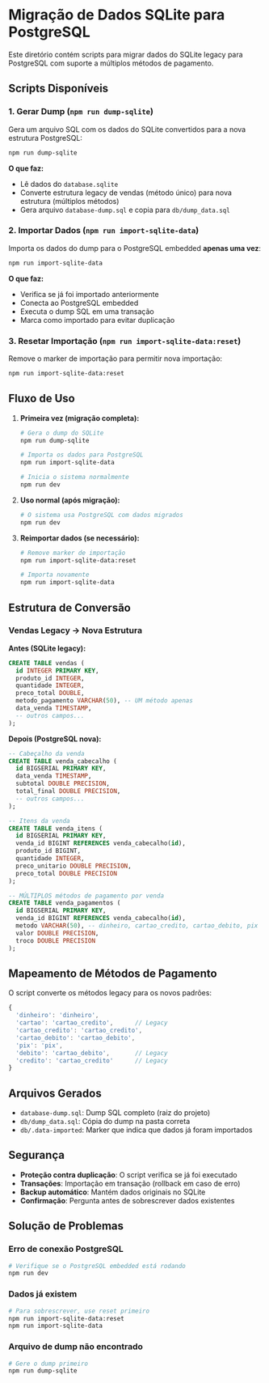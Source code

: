 # Migração de Dados SQLite para PostgreSQL

Este diretório contém scripts para migrar dados do SQLite legacy para PostgreSQL com suporte a múltiplos métodos de pagamento.

## Scripts Disponíveis

### 1. Gerar Dump (`npm run dump-sqlite`)

Gera um arquivo SQL com os dados do SQLite convertidos para a nova estrutura PostgreSQL:

```bash
npm run dump-sqlite
```

**O que faz:**

- Lê dados do `database.sqlite`
- Converte estrutura legacy de vendas (método único) para nova estrutura (múltiplos métodos)
- Gera arquivo `database-dump.sql` e copia para `db/dump_data.sql`

### 2. Importar Dados (`npm run import-sqlite-data`)

Importa os dados do dump para o PostgreSQL embedded **apenas uma vez**:

```bash
npm run import-sqlite-data
```

**O que faz:**

- Verifica se já foi importado anteriormente
- Conecta ao PostgreSQL embedded
- Executa o dump SQL em uma transação
- Marca como importado para evitar duplicação

### 3. Resetar Importação (`npm run import-sqlite-data:reset`)

Remove o marker de importação para permitir nova importação:

```bash
npm run import-sqlite-data:reset
```

## Fluxo de Uso

1. **Primeira vez (migração completa):**

   ```bash
   # Gera o dump do SQLite
   npm run dump-sqlite
   
   # Importa os dados para PostgreSQL
   npm run import-sqlite-data
   
   # Inicia o sistema normalmente
   npm run dev
   ```

2. **Uso normal (após migração):**

   ```bash
   # O sistema usa PostgreSQL com dados migrados
   npm run dev
   ```

3. **Reimportar dados (se necessário):**

   ```bash
   # Remove marker de importação
   npm run import-sqlite-data:reset
   
   # Importa novamente
   npm run import-sqlite-data
   ```

## Estrutura de Conversão

### Vendas Legacy → Nova Estrutura

**Antes (SQLite legacy):**

```sql
CREATE TABLE vendas (
  id INTEGER PRIMARY KEY,
  produto_id INTEGER,
  quantidade INTEGER,
  preco_total DOUBLE,
  metodo_pagamento VARCHAR(50), -- UM método apenas
  data_venda TIMESTAMP,
  -- outros campos...
);
```

**Depois (PostgreSQL nova):**

```sql
-- Cabeçalho da venda
CREATE TABLE venda_cabecalho (
  id BIGSERIAL PRIMARY KEY,
  data_venda TIMESTAMP,
  subtotal DOUBLE PRECISION,
  total_final DOUBLE PRECISION,
  -- outros campos...
);

-- Itens da venda
CREATE TABLE venda_itens (
  id BIGSERIAL PRIMARY KEY,
  venda_id BIGINT REFERENCES venda_cabecalho(id),
  produto_id BIGINT,
  quantidade INTEGER,
  preco_unitario DOUBLE PRECISION,
  preco_total DOUBLE PRECISION
);

-- MÚLTIPLOS métodos de pagamento por venda
CREATE TABLE venda_pagamentos (
  id BIGSERIAL PRIMARY KEY,
  venda_id BIGINT REFERENCES venda_cabecalho(id),
  metodo VARCHAR(50), -- dinheiro, cartao_credito, cartao_debito, pix
  valor DOUBLE PRECISION,
  troco DOUBLE PRECISION
);
```

## Mapeamento de Métodos de Pagamento

O script converte os métodos legacy para os novos padrões:

```javascript
{
  'dinheiro': 'dinheiro',
  'cartao': 'cartao_credito',      // Legacy
  'cartao_credito': 'cartao_credito',
  'cartao_debito': 'cartao_debito',
  'pix': 'pix',
  'debito': 'cartao_debito',       // Legacy
  'credito': 'cartao_credito'      // Legacy
}
```

## Arquivos Gerados

- `database-dump.sql`: Dump SQL completo (raiz do projeto)
- `db/dump_data.sql`: Cópia do dump na pasta correta
- `db/.data-imported`: Marker que indica que dados já foram importados

## Segurança

- **Proteção contra duplicação**: O script verifica se já foi executado
- **Transações**: Importação em transação (rollback em caso de erro)
- **Backup automático**: Mantém dados originais no SQLite
- **Confirmação**: Pergunta antes de sobrescrever dados existentes

## Solução de Problemas

### Erro de conexão PostgreSQL

```bash
# Verifique se o PostgreSQL embedded está rodando
npm run dev
```

### Dados já existem

```bash
# Para sobrescrever, use reset primeiro
npm run import-sqlite-data:reset
npm run import-sqlite-data
```

### Arquivo de dump não encontrado

```bash
# Gere o dump primeiro
npm run dump-sqlite
```
